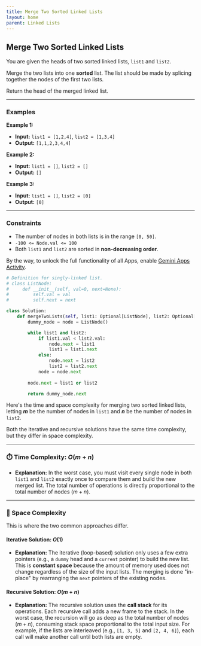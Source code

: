 ```yaml
---
title: Merge Two Sorted Linked Lists
layout: home
parent: Linked Lists
---
```


## Merge Two Sorted Linked Lists

You are given the heads of two sorted linked lists, `list1` and `list2`.

Merge the two lists into one **sorted** list. The list should be made by splicing together the nodes of the first two lists.

Return the head of the merged linked list.

---

### Examples

**Example 1:**
* **Input:** `list1 = [1,2,4]`, `list2 = [1,3,4]`
* **Output:** `[1,1,2,3,4,4]`



**Example 2:**
* **Input:** `list1 = []`, `list2 = []`
* **Output:** `[]`

**Example 3:**
* **Input:** `list1 = []`, `list2 = [0]`
* **Output:** `[0]`

---

### Constraints

* The number of nodes in both lists is in the range `[0, 50]`.
* `-100 <= Node.val <= 100`
* Both `list1` and `list2` are sorted in **non-decreasing order**.

By the way, to unlock the full functionality of all Apps, enable [Gemini Apps Activity](https://myactivity.google.com/product/gemini).

```python
# Definition for singly-linked list.
# class ListNode:
#     def __init__(self, val=0, next=None):
#         self.val = val
#         self.next = next

class Solution:
    def mergeTwoLists(self, list1: Optional[ListNode], list2: Optional[ListNode]) -> Optional[ListNode]:
        dummy_node = node = ListNode()

        while list1 and list2:
            if list1.val < list2.val:
                node.next = list1
                list1 = list1.next
            else:
                node.next = list2
                list2 = list2.next
            node = node.next
                
        node.next = list1 or list2

        return dummy_node.next
```

Here's the time and space complexity for merging two sorted linked lists, letting **$m$** be the number of nodes in `list1` and **$n$** be the number of nodes in `list2`.

Both the iterative and recursive solutions have the same time complexity, but they differ in space complexity.

---

### ⏱️ Time Complexity: $O(m + n)$

* **Explanation:** In the worst case, you must visit every single node in both `list1` and `list2` exactly once to compare them and build the new merged list. The total number of operations is directly proportional to the total number of nodes ($m + n$).

---

### 💾 Space Complexity

This is where the two common approaches differ.

#### Iterative Solution: $O(1)$
* **Explanation:** The iterative (loop-based) solution only uses a few extra pointers (e.g., a `dummy` head and a `current` pointer) to build the new list. This is **constant space** because the amount of memory used does not change regardless of the size of the input lists. The merging is done "in-place" by rearranging the `next` pointers of the existing nodes.

#### Recursive Solution: $O(m + n)$
* **Explanation:** The recursive solution uses the **call stack** for its operations. Each recursive call adds a new frame to the stack. In the worst case, the recursion will go as deep as the total number of nodes ($m + n$), consuming stack space proportional to the total input size. For example, if the lists are interleaved (e.g., `[1, 3, 5]` and `[2, 4, 6]`), each call will make another call until both lists are empty.